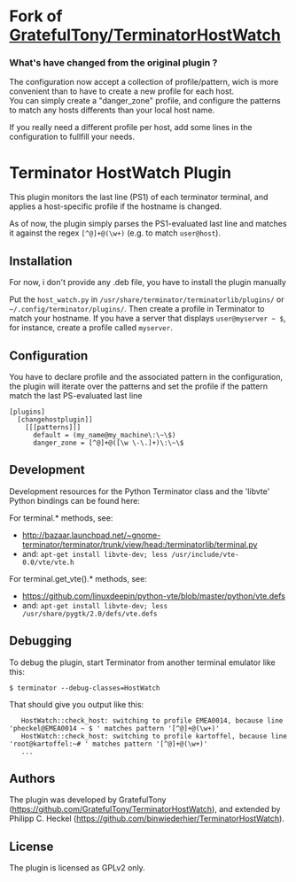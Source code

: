 # Fork of [GratefulTony/TerminatorHostWatch](https://github.com/GratefulTony/TerminatorHostWatch)

### What's have changed from the original plugin ?
The configuration now accept a collection of profile/pattern, wich is more convenient than to have to create a new profile for each host.   
You can simply create a "danger_zone" profile, and configure the patterns to match any hosts differents than your local host name.   

If you really need a different profile per host, add some lines in the configuration to fullfill your needs.

# Terminator HostWatch Plugin
This plugin monitors the last line (PS1) of each terminator terminal, and applies a host-specific profile if the hostname is changed. 

As of now, the plugin simply parses the PS1-evaluated last line and matches it against the regex `[^@]+@(\w+)` (e.g. to match `user@host`).


## Installation

For now, i don't provide any .deb file, you have to install the plugin manually

Put the `host_watch.py` in `/usr/share/terminator/terminatorlib/plugins/` or `~/.config/terminator/plugins/`. Then create a profile in Terminator to match your hostname. If you have a server that displays `user@myserver ~ $`, for instance, create a profile called `myserver`.

## Configuration
You have to declare profile and the associated pattern in the configuration, the plugin will iterate over the patterns and set the profile if the pattern match the last PS-evaluated last line

```
[plugins]
  [changehostplugin]]
    [[[patterns]]]
      default = (my_name@my_machine\:\~\$)
      danger_zone = [^@]+@([\w \-\.]+)\:\~\$
```
## Development
Development resources for the Python Terminator class and the 'libvte' Python bindings can be found here:

For terminal.* methods, see: 
  - http://bazaar.launchpad.net/~gnome-terminator/terminator/trunk/view/head:/terminatorlib/terminal.py
  - and: `apt-get install libvte-dev; less /usr/include/vte-0.0/vte/vte.h`

For terminal.get_vte().* methods, see:
  - https://github.com/linuxdeepin/python-vte/blob/master/python/vte.defs
  - and: `apt-get install libvte-dev; less /usr/share/pygtk/2.0/defs/vte.defs`

## Debugging
To debug the plugin, start Terminator from another terminal emulator 
like this:

```
$ terminator --debug-classes=HostWatch
```

That should give you output like this:

```
   HostWatch::check_host: switching to profile EMEA0014, because line 'pheckel@EMEA0014 ~ $ ' matches pattern '[^@]+@(\w+)'
   HostWatch::check_host: switching to profile kartoffel, because line 'root@kartoffel:~# ' matches pattern '[^@]+@(\w+)'
   ...
```

## Authors
The plugin was developed by GratefulTony (https://github.com/GratefulTony/TerminatorHostWatch), 
and extended by Philipp C. Heckel (https://github.com/binwiederhier/TerminatorHostWatch).

## License
The plugin is licensed as GPLv2 only.
